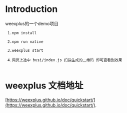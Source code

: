 # Introduction
weexplus的一个demo项目
```` 
 1.npm install
 
 2.npm run native
 
 3.weexplus start
 
 4.网页上选中 busi/index.js 扫描生成的二维码 即可查看到效果


````
# weexplus 文档地址
 [https://weexplus.github.io/doc/quickstart/](https://weexplus.github.io/doc/quickstart/).

 